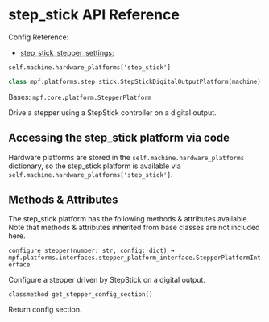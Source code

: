 # step_stick API Reference

Config Reference:

* [step_stick_stepper_settings:](../../../config/step_stick_stepper_settings.md)

`self.machine.hardware_platforms['step_stick']`

``` python
class mpf.platforms.step_stick.StepStickDigitalOutputPlatform(machine)
```

Bases: `mpf.core.platform.StepperPlatform`

Drive a stepper using a StepStick controller on a digital output.

## Accessing the step_stick platform via code

Hardware platforms are stored in the `self.machine.hardware_platforms` dictionary, so the step_stick platform is available via `self.machine.hardware_platforms['step_stick']`.

## Methods & Attributes

The step_stick platform has the following methods & attributes available. Note that methods & attributes inherited from base classes are not included here.

`configure_stepper(number: str, config: dict) → mpf.platforms.interfaces.stepper_platform_interface.StepperPlatformInterface`

Configure a stepper driven by StepStick on a digital output.

`classmethod get_stepper_config_section()`

Return config section.
